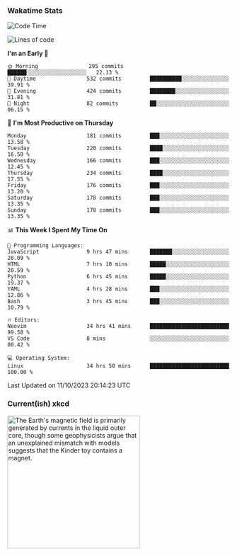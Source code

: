 ### Wakatime Stats
<!--START_SECTION:waka-->
![Code Time](http://img.shields.io/badge/Code%20Time-2%2C015%20hrs%203%20mins-blue)

![Lines of code](https://img.shields.io/badge/From%20Hello%20World%20I%27ve%20Written-799.4%20thousand%20lines%20of%20code-blue)

**I'm an Early 🐤** 

```text
🌞 Morning                295 commits         ██████░░░░░░░░░░░░░░░░░░░   22.13 % 
🌆 Daytime                532 commits         ██████████░░░░░░░░░░░░░░░   39.91 % 
🌃 Evening                424 commits         ████████░░░░░░░░░░░░░░░░░   31.81 % 
🌙 Night                  82 commits          ██░░░░░░░░░░░░░░░░░░░░░░░   06.15 % 
```
📅 **I'm Most Productive on Thursday** 

```text
Monday                   181 commits         ███░░░░░░░░░░░░░░░░░░░░░░   13.58 % 
Tuesday                  220 commits         ████░░░░░░░░░░░░░░░░░░░░░   16.50 % 
Wednesday                166 commits         ███░░░░░░░░░░░░░░░░░░░░░░   12.45 % 
Thursday                 234 commits         ████░░░░░░░░░░░░░░░░░░░░░   17.55 % 
Friday                   176 commits         ███░░░░░░░░░░░░░░░░░░░░░░   13.20 % 
Saturday                 178 commits         ███░░░░░░░░░░░░░░░░░░░░░░   13.35 % 
Sunday                   178 commits         ███░░░░░░░░░░░░░░░░░░░░░░   13.35 % 
```


📊 **This Week I Spent My Time On** 

```text
💬 Programming Languages: 
JavaScript               9 hrs 47 mins       ███████░░░░░░░░░░░░░░░░░░   28.09 % 
HTML                     7 hrs 10 mins       █████░░░░░░░░░░░░░░░░░░░░   20.59 % 
Python                   6 hrs 45 mins       █████░░░░░░░░░░░░░░░░░░░░   19.37 % 
YAML                     4 hrs 28 mins       ███░░░░░░░░░░░░░░░░░░░░░░   12.86 % 
Bash                     3 hrs 45 mins       ███░░░░░░░░░░░░░░░░░░░░░░   10.79 % 

🔥 Editors: 
Neovim                   34 hrs 41 mins      █████████████████████████   99.58 % 
VS Code                  8 mins              ░░░░░░░░░░░░░░░░░░░░░░░░░   00.42 % 

💻 Operating System: 
Linux                    34 hrs 50 mins      █████████████████████████   100.00 % 
```


 Last Updated on 11/10/2023 20:14:23 UTC
<!--END_SECTION:waka-->

### Current(ish) xkcd
<a id="xkcd-a" title="The Earth's magnetic field is primarily generated by currents in the liquid outer core, though some geophysicists argue that an unexplained mismatch with models suggests that the Kinder toy contains a magnet." href="https://www.xkcd.com" target="_blank">
        <img align="center" id="xkcd-img" src="https://imgs.xkcd.com/comics/earth_layers.png" alt="The Earth's magnetic field is primarily generated by currents in the liquid outer core, though some geophysicists argue that an unexplained mismatch with models suggests that the Kinder toy contains a magnet." height=300 />
</a>
